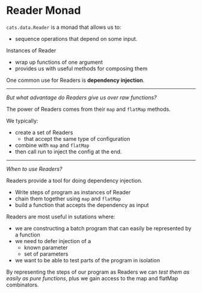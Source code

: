# Reader Monad

`cats.data.Reader` is a monad that allows us to:

-  sequence operations that depend on some input.

Instances of Reader

- wrap up functions of one argument
- provides us with useful methods for composing them

One common use for Readers is **dependency injection**.

--------

*But what advantage do Readers give us over raw functions?*

The power of Readers comes from their `map` and `flatMap` methods.

We typically:

- create a set of Readers
  - that accept the same type of configuration
- combine with `map` and `flatMap`
- then call run to inject the config at the end.

----

*When to use Readers?*

Readers provide a tool for doing dependency injection. 

- Write steps of program as instances of Reader
- chain them together using `map` and `flatMap`
- build a function that accepts the dependency as input

Readers are most useful in sutations where:

- we are constructing a batch program that can easily be represented by
  a function
- we need to defer injection of a 
  - known parameter
  - set of parameters
- we want to be able to test parts of the program in isolation

By representing the steps of our program as Readers we can *test them as easily as pure functions*, plus we gain access to the map and flatMap combinators.

